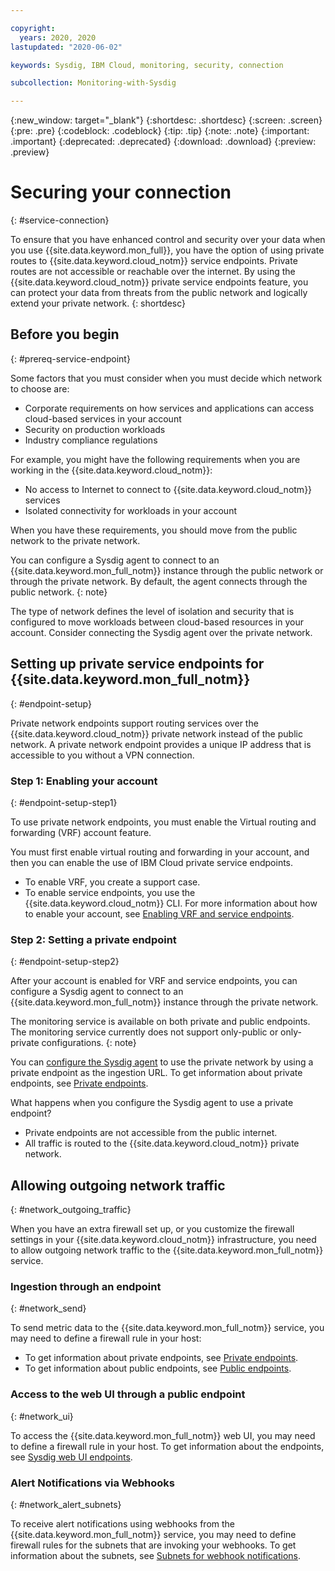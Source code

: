 ```yaml
---

copyright:
  years: 2020, 2020
lastupdated: "2020-06-02"

keywords: Sysdig, IBM Cloud, monitoring, security, connection

subcollection: Monitoring-with-Sysdig

---
```


{:new_window: target="_blank"}
{:shortdesc: .shortdesc}
{:screen: .screen}
{:pre: .pre}
{:codeblock: .codeblock}
{:tip: .tip}
{:note: .note}
{:important: .important}
{:deprecated: .deprecated}
{:download: .download}
{:preview: .preview}


# Securing your connection
{: #service-connection}

To ensure that you have enhanced control and security over your data when you use {{site.data.keyword.mon_full}}, you have the option of using private routes to {{site.data.keyword.cloud_notm}} service endpoints. Private routes are not accessible or reachable over the internet. By using the {{site.data.keyword.cloud_notm}} private service endpoints feature, you can protect your data from threats from the public network and logically extend your private network.
{: shortdesc}


## Before you begin
{: #prereq-service-endpoint}

Some factors that you must consider when you must decide which network to choose are:
* Corporate requirements on how services and applications can access cloud-based services in your account
* Security on production workloads
* Industry compliance regulations

For example, you might have the following requirements when you are working in the {{site.data.keyword.cloud_notm}}:
* No access to Internet to connect to {{site.data.keyword.cloud_notm}} services
* Isolated connectivity for workloads in your account

When you have these requirements, you should move from the public network to the private network.

You can configure a Sysdig agent to connect to an {{site.data.keyword.mon_full_notm}} instance through the public network or through the private network. By default, the agent connects through the public network.
{: note}

The type of network defines the level of isolation and security that is configured to move workloads between cloud-based resources in your account. Consider connecting the Sysdig agent over the private network.



## Setting up private service endpoints for {{site.data.keyword.mon_full_notm}}
{: #endpoint-setup}

Private network endpoints support routing services over the {{site.data.keyword.cloud_notm}} private network instead of the public network. A private network endpoint provides a unique IP address that is accessible to you without a VPN connection.


### Step 1: Enabling your account
{: #endpoint-setup-step1}

To use private network endpoints, you must enable the Virtual routing and forwarding (VRF) account feature.

You must first enable virtual routing and forwarding in your account, and then you can enable the use of IBM Cloud private service endpoints. 
* To enable VRF, you create a support case. 
* To enable service endpoints, you use the {{site.data.keyword.cloud_notm}} CLI. For more information about how to enable your account, see [Enabling VRF and service endpoints](/docs/account?topic=account-vrf-service-endpoint).


### Step 2: Setting a private endpoint
{: #endpoint-setup-step2}

After your account is enabled for VRF and service endpoints, you can configure a Sysdig agent to connect to an {{site.data.keyword.mon_full_notm}} instance through the private network. 

The monitoring service is available on both private and public endpoints. The monitoring service currently does not support only-public or only-private configurations.
{: note}

You can [configure the Sysdig agent](/docs/Monitoring-with-Sysdig?topic=Monitoring-with-Sysdig-config_agent) to use the private network by using a private endpoint as the ingestion URL. To get information about private endpoints, see [Private endpoints](/docs/Monitoring-with-Sysdig?topic=Monitoring-with-Sysdig-endpoints#endpoints_ingestion_private).

What happens when you configure the Sysdig agent to use a private endpoint?
* Private endpoints are not accessible from the public internet. 
* All traffic is routed to the {{site.data.keyword.cloud_notm}} private network. 



## Allowing outgoing network traffic
{: #network_outgoing_traffic}

When you have an extra firewall set up, or you customize the firewall settings in your {{site.data.keyword.cloud_notm}} infrastructure, you need to allow outgoing network traffic to the {{site.data.keyword.mon_full_notm}} service. 


### Ingestion through an endpoint
{: #network_send}

To send metric data to the {{site.data.keyword.mon_full_notm}} service, you may need to define a firewall rule in your host:

* To get information about private endpoints, see [Private endpoints](/docs/Monitoring-with-Sysdig?topic=Monitoring-with-Sysdig-endpoints#endpoints_ingestion_private).
* To get information about public endpoints, see [Public endpoints](/docs/Monitoring-with-Sysdig?topic=Monitoring-with-Sysdig-endpoints#endpoints_ingestion_public).


### Access to the web UI through a public endpoint
{: #network_ui}

To access the {{site.data.keyword.mon_full_notm}} web UI, you may need to define a firewall rule in your host. To get information about the endpoints, see [Sysdig web UI endpoints](/docs/Monitoring-with-Sysdig?topic=Monitoring-with-Sysdig-endpoints#endpoints_sysdig).



### Alert Notifications via Webhooks
{: #network_alert_subnets}

To receive alert notifications using webhooks from the {{site.data.keyword.mon_full_notm}} service, you may need to define firewall rules for the subnets that are invoking your webhooks. To get information about the subnets, see [Subnets for webhook notifications](/docs/Monitoring-with-Sysdig?topic=Monitoring-with-Sysdig-endpoints#endpoints_network_alert_subnets).




